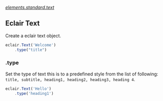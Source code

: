 [_elements.standard.text_](https://github.com/SamGarlick/Eclair/tree/main/src/elements/standard/text.js)
## Eclair Text
Create a eclair text object.
```javascript
eclair.Text('Welcome')
    .type("title")
```
### .type
Set the type of text this is to a predefined style from the list of following: `title, subtitle, heading1, heading2, heading3, heading 4`.    
```javascript
eclair.Text('Hello')
    .type('heading1')
```
